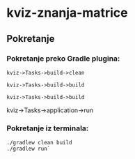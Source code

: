 # kviz-znanja-matrice
## Pokretanje
### Pokretanje preko Gradle plugina:
```kviz->Tasks->build->clean```

```kviz->Tasks->build->build```

```kviz->Tasks->build->build```

kviz->Tasks->application->run

### Pokretanje iz terminala:

```
./gradlew clean build
./gradlew run`
``` 

